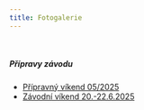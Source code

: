 ```yaml
---
title: Fotogalerie
---
```

<br>

##### Přípravy závodu

* [Přípravný víkend 05/2025](https://1drv.ms/f/c/efe08a7e9756e5fc/EuS7AmYrqtBKpHhbfwknAIsBRUh7PKF2KXQaKbOkYAlEtg?e=cxNsOD)
* [Závodní víkend 20.-22.6.2025](https://1drv.ms/f/c/efe08a7e9756e5fc/EhhMWQODinFErtVC1NDZPo4BfvlKEqUA5o-B96QIhfTl8Q?e=T6wa8r)


